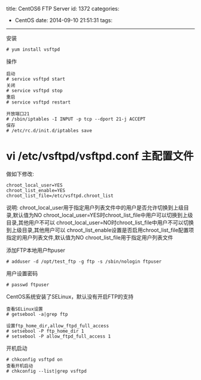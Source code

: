 title: CentOS6 FTP Server
id: 1372
categories:
  - CentOS
date: 2014-09-10 21:51:31
tags:
---

安装
```shell
# yum install vsftpd
```

操作
```shell
启动
# service vsftpd start
关闭
# service vsftpd stop
重启
# service vsftpd restart
```

```shell
开放端口21
# /sbin/iptables -I INPUT -p tcp --dport 21-j ACCEPT
保存
# /etc/rc.d/init.d/iptables save
```

# vi /etc/vsftpd/vsftpd.conf 主配置文件
做如下修改:
```shell
chroot_local_user=YES
chroot_list_enable=YES
chroot_list_file=/etc/vsftpd.chroot_list
```
说明:
chroot_local_user用于指定用户列表文件中的用户是否允许切换到上级目录,默认值为NO
chroot_local_user=YES时chroot_list_file中用户可以切换到上级目录,其他用户不可以
chroot_local_user=NO时chroot_list_file中用户不可以切换到上级目录,其他用户可以
chroot_list_enable设置是否启用chroot_list_file配置项指定的用户列表文件,默认值为NO
chroot_list_file用于指定用户列表文件

添加FTP本地用户ftpuser
```shell
# adduser -d /opt/test_ftp -g ftp -s /sbin/nologin ftpuser
```

用户设置密码
```shell
# passwd ftpuser
```

CentOS系统安装了SELinux，默认没有开启FTP的支持
```shell
查看SELinux设置
# getsebool -a|grep ftp

设置ftp_home_dir,allow_ftpd_full_access 
# setsebool -P ftp_home_dir 1
# setsebool -P allow_ftpd_full_access 1
```

开机启动
```shell
# chkconfig vsftpd on
查看开机启动
# chkconfig --list|grep vsftpd
```
